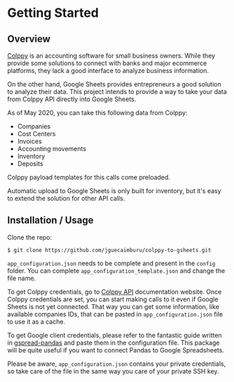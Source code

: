 # Getting Started

## Overview

[Colppy](https://www.colppy.com) is an accounting software for small business owners. While they provide some solutions to connect with banks and major ecommerce platforms, they lack a good interface to analyze business information.

On the other hand, Google Sheets provides entrepreneurs a good solution to analyze their data. This project intends to provide a way to take your data from Colppy API directly into Google Sheets.

As of May 2020, you can take this following data from Colppy:

- Companies
- Cost Centers
- Invoices
- Accounting movements
- Inventory
- Deposits

Colppy payload templates for this calls come preloaded.

Automatic upload to Google Sheets is only built for inventory, but it's easy to extend the solution for other API calls.

## Installation / Usage

Clone the repo:

```
$ git clone https://github.com/jguecaimburu/colppy-to-gsheets.git
```

`app_configuration.json` needs to be complete and present in the `config` folder. You can complete `app_configuration_template.json` and change the file name.

To get Colppy credentials, go to [Colppy API](https://colppy.atlassian.net) documentation website. Once Colppy credentials are set, you can start making calls to it even if Google Sheets is not yet connected. That way you can get some information, like available companies IDs, that can be pasted in `app_configuration.json` file to use it as a cache.

To get Google client credentials, please refer to the fantastic guide written in [gspread-pandas](https://github.com/aiguofer/gspread-pandas) and paste them in the configuration file. This package will be quite useful if you want to connect Pandas to Google Spreadsheets.

Please be aware, `app_configuration.json` contains your private credentials, so take care of the file in the same way you care of your private SSH key.
